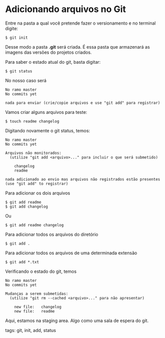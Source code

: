 # Adicionando arquivos no Git

Entre na pasta a qual você pretende fazer o versionamento e no terminal digite:
```
$ git init
```
Desse modo a pasta **.git** será criada. É essa pasta que armazenará as imagens das versões do projetos criados.

Para saber o estado atual do git, basta digitar:
```
$ git status
```
No nosso caso será
```
No ramo master
No commits yet

nada para enviar (crie/copie arquivos e use "git add" para registrar)
```

Vamos criar alguns arquivos para teste:
```
$ touch readme changelog
```
Digitando novamente o git status, temos:
```
No ramo master
No commits yet

Arquivos não monitorados:
  (utilize "git add <arquivo>..." para incluir o que será submetido)

	changelog
	readme

nada adicionado ao envio mas arquivos não registrados estão presentes (use "git add" to registrar)
```

Para adicionar os dois arquivos
```
$ git add readme
$ git add changelog
```
Ou
```
$ git add readme changelog
```

Para adicionar todos os arquivos do diretório
```
$ git add .
```

Para adicionar todos os arquivos de uma determinada extensão
```
$ git add *.txt
```

Verificando o estado do git, temos
```
No ramo master
No commits yet

Mudanças a serem submetidas:
  (utilize "git rm --cached <arquivo>..." para não apresentar)

	new file:   changelog
	new file:   readme
```
Aqui, estamos na staging area. Algo como uma sala de espera do git.

tags: git, init, add, status
